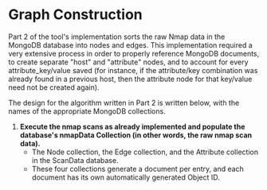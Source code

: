 # Graph Construction

Part 2 of the tool's implementation sorts the raw Nmap data in the MongoDB database into nodes and edges. This implementation required a very extensive process in order to properly reference MongoDB documents, to create separate "host" and "attribute" nodes, and to account for every attribute_key/value saved (for instance, if the attribute/key combination was already found in a previous host, then the attribute node for that key/value need not be created again).

The design for the algorithm written in Part 2 is written below, with the names of the appropriate MongoDB collections.

1. **Execute the nmap scans as already implemented and populate the database's nmapData Collection (in other words, the raw nmap scan data).**
    - The Node collection, the Edge collection, and the Attribute collection in the ScanData database. 
    - These four collections generate a document per entry, and each document has its own automatically generated Object ID.
